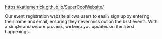 https://katiemerrick.github.io/SuperCoolWebsite/

Our event registration website allows users to easily sign up by entering their name and email, ensuring they never miss out on the best events. With a simple and secure process, we keep you updated on the latest happenings.
